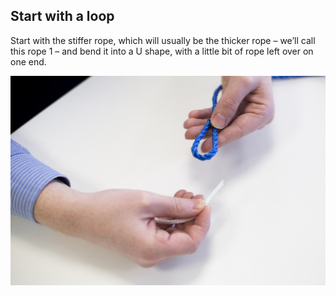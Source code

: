 ## Start with a loop

Start with the stiffer rope, which will usually be the thicker rope – we’ll call this rope 1 – and bend it into a U shape, with a little bit of rope left over on one end.

![Bend rope 1 into a U shape](images/step2.jpg)

